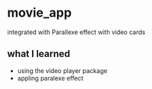 # movie_app

integrated with Parallexe effect with video cards 

## what I learned 

- using the video player package
- appling paralexe effect

